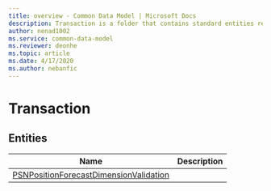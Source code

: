 ```yaml
---
title: overview - Common Data Model | Microsoft Docs
description: Transaction is a folder that contains standard entities related to the Common Data Model.
author: nenad1002
ms.service: common-data-model
ms.reviewer: deonhe
ms.topic: article
ms.date: 4/17/2020
ms.author: nebanfic
---
```


# Transaction


## Entities

|Name|Description|
|---|---|
|[PSNPositionForecastDimensionValidation](PSNPositionForecastDimensionValidation.md)||
